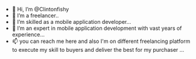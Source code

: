 - 👋 Hi, I’m @Clintonfishy
- 👀 I’m a freelancer..
- 🌱 I’m skilled as a mobile application developer...
- 💞️ I’m an expert in mobile application development with vast years of experience...
- 📫 you can reach me here and also I'm on different freelancing platform to execute my skill to buyers and deliver the best for my purchaser ...

<!---
Clintonfishy/Clintonfishy is a ✨ special ✨ repository because its `README.md` (this file) appears on your GitHub profile.
You can click the Preview link to take a look at your changes.
--->
